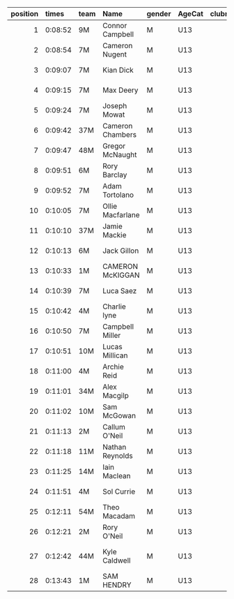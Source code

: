 |   position | times   | team   | Name             | gender   | AgeCat   |   clubnumber | Club name            | Website                               |   finishPosition |
|-----------:|:--------|:-------|:-----------------|:---------|:---------|-------------:|:---------------------|:--------------------------------------|-----------------:|
|          1 | 0:08:52 | 9M     | Connor Campbell  | M        | U13      |            9 | Garscube Harriers    | https://www.garscubeharriers.org.uk/  |                1 |
|          2 | 0:08:54 | 7M     | Cameron Nugent   | M        | U13      |            7 | Giffnock North AC    | https://www.giffnocknorth.co.uk/      |                2 |
|          3 | 0:09:07 | 7M     | Kian Dick        | M        | U13      |            7 | Giffnock North AC    | https://www.giffnocknorth.co.uk/      |                3 |
|          4 | 0:09:15 | 7M     | Max Deery        | M        | U13      |            7 | Giffnock North AC    | https://www.giffnocknorth.co.uk/      |                4 |
|          5 | 0:09:24 | 7M     | Joseph Mowat     | M        | U13      |            7 | Giffnock North AC    | https://www.giffnocknorth.co.uk/      |                5 |
|          6 | 0:09:42 | 37M    | Cameron Chambers | M        | U13      |           37 | Law & District AAC   | http://www.lawaac.co.uk/              |                6 |
|          7 | 0:09:47 | 48M    | Gregor McNaught  | M        | U13      |           48 | Springburn Harriers  | https://www.springburnharriers.co.uk/ |                7 |
|          8 | 0:09:51 | 6M     | Rory Barclay     | M        | U13      |            6 | Cambuslang Harriers  | https://cambuslangharriers.org/       |                8 |
|          9 | 0:09:52 | 7M     | Adam Tortolano   | M        | U13      |            7 | Giffnock North AC    | https://www.giffnocknorth.co.uk/      |                9 |
|         10 | 0:10:05 | 7M     | Ollie Macfarlane | M        | U13      |            7 | Giffnock North AC    | https://www.giffnocknorth.co.uk/      |               10 |
|         11 | 0:10:10 | 37M    | Jamie Mackie     | M        | U13      |           37 | Law & District AAC   | http://www.lawaac.co.uk/              |               11 |
|         12 | 0:10:13 | 6M     | Jack Gillon      | M        | U13      |            6 | Cambuslang Harriers  | https://cambuslangharriers.org/       |               12 |
|         13 | 0:10:33 | 1M     | CAMERON McKIGGAN | M        | U13      |            1 | East Kilbride AC     | http://www.ekac.org.uk/               |               13 |
|         14 | 0:10:39 | 7M     | Luca Saez        | M        | U13      |            7 | Giffnock North AC    | https://www.giffnocknorth.co.uk/      |               14 |
|         15 | 0:10:42 | 4M     | Charlie lyne     | M        | U13      |            4 | Inverclyde AC        | https://www.inverclydeac.org/         |               15 |
|         16 | 0:10:50 | 7M     | Campbell Miller  | M        | U13      |            7 | Giffnock North AC    | https://www.giffnocknorth.co.uk/      |               16 |
|         17 | 0:10:51 | 10M    | Lucas Millican   | M        | U13      |           10 | Shettleston Harriers | http://shettlestonharriers.org.uk/    |               17 |
|         18 | 0:11:00 | 4M     | Archie Reid      | M        | U13      |            4 | Inverclyde AC        | https://www.inverclydeac.org/         |               18 |
|         19 | 0:11:01 | 34M    | Alex Macgilp     | M        | U13      |           34 | Kilbarchan AAC       | https://kilbarchanaac.org.uk/         |               19 |
|         20 | 0:11:02 | 10M    | Sam McGowan      | M        | U13      |           10 | Shettleston Harriers | http://shettlestonharriers.org.uk/    |               20 |
|         21 | 0:11:13 | 2M     | Callum O'Neil    | M        | U13      |            2 | Kilmarnock H&AC      | http://www.kilmarnockharriers.com/    |               21 |
|         22 | 0:11:18 | 11M    | Nathan Reynolds  | M        | U13      |           11 | Airdrie Harriers     | http://airdrieharriers.org/           |               22 |
|         23 | 0:11:25 | 14M    | Iain Maclean     | M        | U13      |           14 | Ayr Seaforth AC      | https://www.ayrseaforth.co.uk/        |               23 |
|         24 | 0:11:51 | 4M     | Sol Currie       | M        | U13      |            4 | Inverclyde AC        | https://www.inverclydeac.org/         |               24 |
|         25 | 0:12:11 | 54M    | Theo Macadam     | M        | U13      |           54 | VP-Glasgow           | https://www.vp-glasgow.com            |               25 |
|         26 | 0:12:21 | 2M     | Rory O'Neil      | M        | U13      |            2 | Kilmarnock H&AC      | http://www.kilmarnockharriers.com/    |               26 |
|         27 | 0:12:42 | 44M    | Kyle Caldwell    | M        | U13      |           44 | North Ayrshire AAC   | https://naathletics.co.uk/            |               27 |
|         28 | 0:13:43 | 1M     | SAM HENDRY       | M        | U13      |            1 | East Kilbride AC     | http://www.ekac.org.uk/               |               28 |